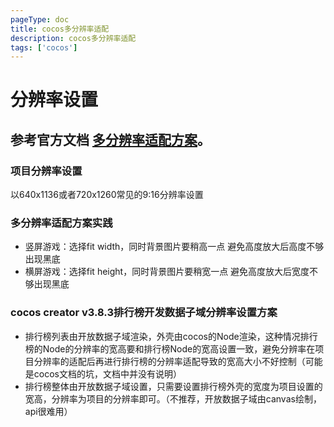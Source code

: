 ```yaml
---
pageType: doc
title: cocos多分辨率适配
description: cocos多分辨率适配
tags: ['cocos']
---
```


# 分辨率设置

## 参考官方文档 [多分辨率适配方案](https://docs.cocos.com/creator/3.8/manual/zh/ui-system/components/engine/multi-resolution.html)。
### 项目分辨率设置
以640x1136或者720x1260常见的9:16分辨率设置
### 多分辨率适配方案实践
- 竖屏游戏：选择fit width，同时背景图片要稍高一点 避免高度放大后高度不够出现黑底
- 横屏游戏：选择fit height，同时背景图片要稍宽一点 避免高度放大后宽度不够出现黑底
### cocos creator v3.8.3排行榜开发数据子域分辨率设置方案
- 排行榜列表由开放数据子域渲染，外壳由cocos的Node渲染，这种情况排行榜的Node的分辨率的宽高要和排行榜Node的宽高设置一致，避免分辨率在项目分辨率的适配后再进行排行榜的分辨率适配导致的宽高大小不好控制（可能是cocos文档的坑，文档中并没有说明）
- 排行榜整体由开放数据子域设置，只需要设置排行榜外壳的宽度为项目设置的宽高，分辨率为项目的分辨率即可。（不推荐，开放数据子域由canvas绘制，api很难用）